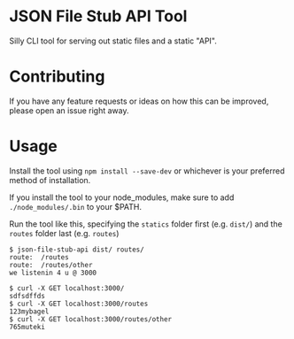 # JSON File Stub API Tool

Silly CLI tool for serving out static files and a static "API".


# Contributing

If you have any feature requests or ideas on how this can be improved, please open an issue right away.


# Usage

Install the tool using `npm install --save-dev` or whichever is your preferred method of installation.

If you install the tool to your node_modules, make sure to add `./node_modules/.bin` to your $PATH.

Run the tool like this, specifying the `statics` folder first (e.g. `dist/`) and the `routes` folder last (e.g. `routes`)

    $ json-file-stub-api dist/ routes/
    route:  /routes
    route:  /routes/other
    we listenin 4 u @ 3000

    $ curl -X GET localhost:3000/
    sdfsdffds
    $ curl -X GET localhost:3000/routes
    123mybagel
    $ curl -X GET localhost:3000/routes/other
    765muteki

